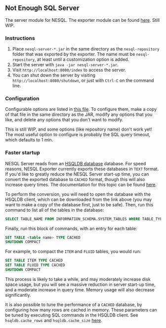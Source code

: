 ## Not Enough SQL Server

The server module for NESQL. The exporter module can be found
[here](https://github.com/D-Cysteine/nesql-exporter). Still WIP.

### Instructions

1. Place `nesql-server-*.jar` in the same directory as the `nesql-repository`
   folder that was exported by the exporter. The name must be
   `nesql-repository`, at least until a customization option is added.
2. Start the server with `java -jar nesql-server-*.jar`.
3. Visit `http://localhost:8080/index` to access the server.
4. You can shut down the server by visiting `http://localhost:8080/shutdown`, or
   just with `Ctrl-C` on the command line.

### Configuration

Configurable options are listed in
[this file](https://github.com/D-Cysteine/nesql-server/blob/main/src/main/resources/application.properties).
To configure them, make a copy of that file in the same directory as the JAR,
modify any options that you like, and delete any options that you don't want to
modify.

This is still WIP, and some options (like repository name) don't work yet! The
most useful option to configure is probably the SQL query timeout, which
defaults to 1 min.

### Faster startup

NESQL Server reads from an [HSQLDB database](http://hsqldb.org/) database. For
speed reasons, NESQL Exporter currently exports these databases in `TEXT`
format. If you'd like to greatly reduce the NESQL Server start-up time, you can
convert the exported database to `CACHED` format, though this will also increase
query times. The documentation for this topic can be found
[here](http://www.hsqldb.org/web/hsqlPerformance.html).

To perform the conversion, you will need to open the database with the HSQLDB
client, which can be downloaded from the link above (you may want to make a copy
of the database first, just to be safe). Then, run this command to list all of
the tables in the database:

```sql
SELECT TABLE_NAME FROM INFORMATION_SCHEMA.SYSTEM_TABLES WHERE TABLE_TYPE = 'TABLE'
```

Finally, run this block of commands, with an entry for each table:

```sql
SET TABLE <table name> TYPE CACHED
SHUTDOWN COMPACT
```

For example, to compact the `ITEM` and `FLUID` tables, you would run:
```sql
SET TABLE ITEM TYPE CACHED
SET TABLE FLUID TYPE CACHED
SHUTDOWN COMPACT
```

This process is likely to take a while, and may moderately increase disk space
usage, but you will see a massive reduction in server start-up time, and a
moderate increase in query time. Memory usage will also decrease significantly.

It is also possible to tune the performance of a `CACHED` database, by
configuring how many rows are cached in memory. These parameters can be tuned
by executing SQL commands in the HSQLDB client. See `hsqldb.cache_rows` and
`hsqldb.cache_size`
[here](https://hsqldb.org/doc/2.0/guide/dbproperties-chapt.html).
